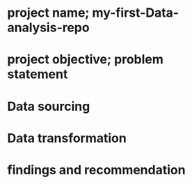 # project name; my-first-Data-analysis-repo



# project objective; problem statement 


# Data sourcing



# Data transformation 


# findings and recommendation 
